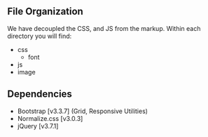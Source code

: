 ## File Organization

We have decoupled the CSS, and JS from the markup. Within each directory you will find:
- css
  - font
- js
- image


## Dependencies

- Bootstrap [v3.3.7] (Grid, Responsive Utilities)
- Normalize.css [v3.0.3]
- jQuery [v3.7.1]
